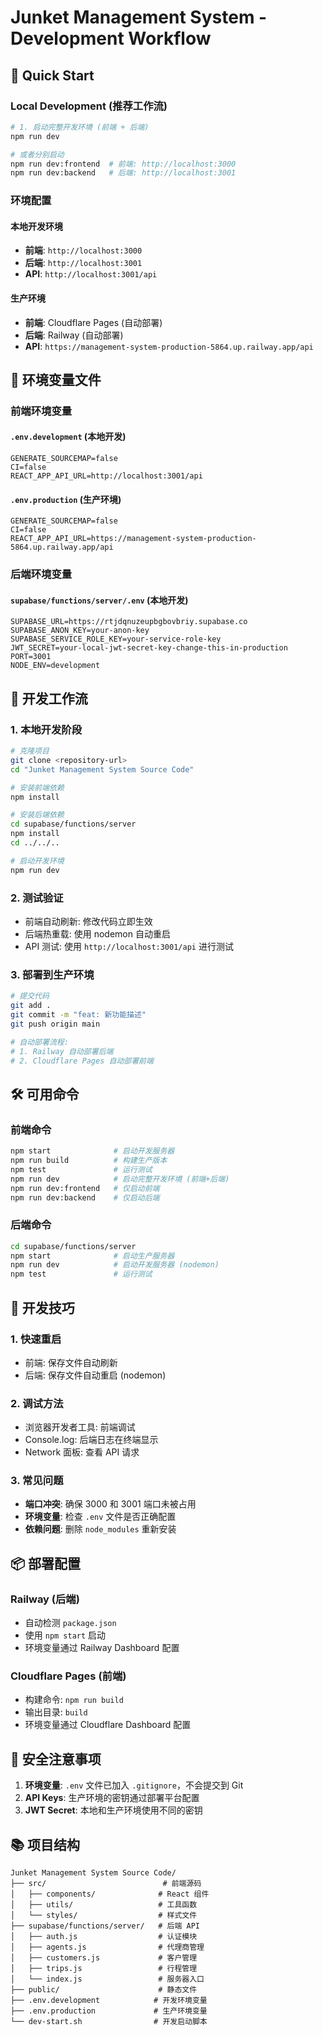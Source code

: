 # Junket Management System - Development Workflow

## 🚀 Quick Start

### Local Development (推荐工作流)

```bash
# 1. 启动完整开发环境 (前端 + 后端)
npm run dev

# 或者分别启动
npm run dev:frontend  # 前端: http://localhost:3000
npm run dev:backend   # 后端: http://localhost:3001
```

### 环境配置

#### 本地开发环境
- **前端**: `http://localhost:3000`
- **后端**: `http://localhost:3001`
- **API**: `http://localhost:3001/api`

#### 生产环境
- **前端**: Cloudflare Pages (自动部署)
- **后端**: Railway (自动部署)
- **API**: `https://management-system-production-5864.up.railway.app/api`

## 📁 环境变量文件

### 前端环境变量

#### `.env.development` (本地开发)
```env
GENERATE_SOURCEMAP=false
CI=false
REACT_APP_API_URL=http://localhost:3001/api
```

#### `.env.production` (生产环境)
```env
GENERATE_SOURCEMAP=false
CI=false
REACT_APP_API_URL=https://management-system-production-5864.up.railway.app/api
```

### 后端环境变量

#### `supabase/functions/server/.env` (本地开发)
```env
SUPABASE_URL=https://rtjdqnuzeupbgbovbriy.supabase.co
SUPABASE_ANON_KEY=your-anon-key
SUPABASE_SERVICE_ROLE_KEY=your-service-role-key
JWT_SECRET=your-local-jwt-secret-key-change-this-in-production
PORT=3001
NODE_ENV=development
```

## 🔄 开发工作流

### 1. 本地开发阶段
```bash
# 克隆项目
git clone <repository-url>
cd "Junket Management System Source Code"

# 安装前端依赖
npm install

# 安装后端依赖
cd supabase/functions/server
npm install
cd ../../..

# 启动开发环境
npm run dev
```

### 2. 测试验证
- 前端自动刷新: 修改代码立即生效
- 后端热重载: 使用 nodemon 自动重启
- API 测试: 使用 `http://localhost:3001/api` 进行测试

### 3. 部署到生产环境
```bash
# 提交代码
git add .
git commit -m "feat: 新功能描述"
git push origin main

# 自动部署流程:
# 1. Railway 自动部署后端
# 2. Cloudflare Pages 自动部署前端
```

## 🛠️ 可用命令

### 前端命令
```bash
npm start              # 启动开发服务器
npm run build          # 构建生产版本
npm test               # 运行测试
npm run dev            # 启动完整开发环境 (前端+后端)
npm run dev:frontend   # 仅启动前端
npm run dev:backend    # 仅启动后端
```

### 后端命令
```bash
cd supabase/functions/server
npm start              # 启动生产服务器
npm run dev            # 启动开发服务器 (nodemon)
npm test               # 运行测试
```

## 🔧 开发技巧

### 1. 快速重启
- 前端: 保存文件自动刷新
- 后端: 保存文件自动重启 (nodemon)

### 2. 调试方法
- 浏览器开发者工具: 前端调试
- Console.log: 后端日志在终端显示
- Network 面板: 查看 API 请求

### 3. 常见问题
- **端口冲突**: 确保 3000 和 3001 端口未被占用
- **环境变量**: 检查 `.env` 文件是否正确配置
- **依赖问题**: 删除 `node_modules` 重新安装

## 📦 部署配置

### Railway (后端)
- 自动检测 `package.json`
- 使用 `npm start` 启动
- 环境变量通过 Railway Dashboard 配置

### Cloudflare Pages (前端)
- 构建命令: `npm run build`
- 输出目录: `build`
- 环境变量通过 Cloudflare Dashboard 配置

## 🔐 安全注意事项

1. **环境变量**: `.env` 文件已加入 `.gitignore`，不会提交到 Git
2. **API Keys**: 生产环境的密钥通过部署平台配置
3. **JWT Secret**: 本地和生产环境使用不同的密钥

## 📚 项目结构

```
Junket Management System Source Code/
├── src/                          # 前端源码
│   ├── components/              # React 组件
│   ├── utils/                   # 工具函数
│   └── styles/                  # 样式文件
├── supabase/functions/server/   # 后端 API
│   ├── auth.js                  # 认证模块
│   ├── agents.js                # 代理商管理
│   ├── customers.js             # 客户管理
│   ├── trips.js                 # 行程管理
│   └── index.js                 # 服务器入口
├── public/                      # 静态文件
├── .env.development            # 开发环境变量
├── .env.production             # 生产环境变量
└── dev-start.sh                # 开发启动脚本
```
